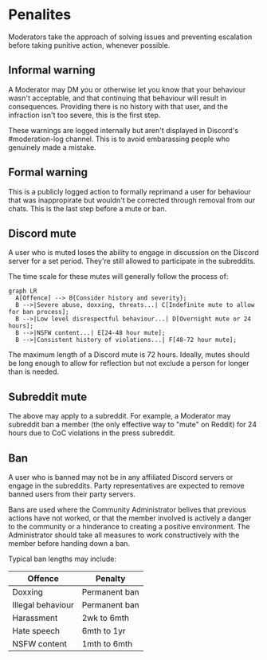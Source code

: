 # Penalites

Moderators take the approach of solving issues and preventing escalation before taking punitive action, whenever possible.

## Informal warning

A Moderator may DM you or otherwise let you know that your behaviour wasn't acceptable, and that continuing that behaviour will result in consequences. Providing there is no history with that user, and the infraction isn't too severe, this is the first step. 

These warnings are logged internally but aren't displayed in Discord's #moderation-log channel. This is to avoid embarassing people who genuinely made a mistake.

## Formal warning

This is a publicly logged action to formally reprimand a user for behaviour that was inappropirate but wouldn't be corrected through removal from our chats. This is the last step before a mute or ban.

## Discord mute 

A user who is muted loses the ability to engage in discussion on the Discord server for a set period. They're still allowed to participate in the subreddits. 

The time scale for these mutes will generally follow the process of:

``` mermaid
graph LR
  A[Offence] --> B{Consider history and severity};
  B -->|Severe abuse, doxxing, threats...| C[Indefinite mute to allow for ban process];
  B -->|Low level disrespectful behaviour...| D[Overnight mute or 24 hours];
  B -->|NSFW content...| E[24-48 hour mute];
  B -->|Consistent history of violations...| F[48-72 hour mute];
```

The maximum length of a Discord mute is 72 hours. Ideally, mutes should be long enough to allow for reflection but not exclude a person for longer than is needed.

## Subreddit mute

The above may apply to a subreddit. For example, a Moderator may subreddit ban a member (the only effective way to "mute" on Reddit) for 24 hours due to CoC violations in the press subreddit.

## Ban
A user who is banned may not be in any affiliated Discord servers or engage in the subreddits. 
Party representatives are expected to remove banned users from their party servers.

Bans are used where the Community Administrator belives that previous actions have not worked, or that the member involved is actively a danger to the community or a hinderance to creating a positive environment. The Administrator should take all measures to work constructively with the member before handing down a ban.

Typical ban lengths may include:

| Offence           | Penalty       |
| ----------------- | ------------- |
| Doxxing           | Permanent ban |
| Illegal behaviour | Permanent ban |
| Harassment		| 2wk to 6mth   |
| Hate speech		| 6mth to 1yr   |
| NSFW content      | 1mth to 6mth	|
